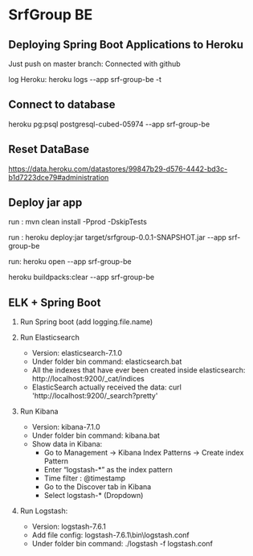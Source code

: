 # SrfGroup BE

## Deploying Spring Boot Applications to Heroku

Just push on master branch: Connected with github

log Heroku: heroku logs --app srf-group-be -t



## Connect to database

heroku pg:psql postgresql-cubed-05974 --app srf-group-be



## Reset DataBase

https://data.heroku.com/datastores/99847b29-d576-4442-bd3c-b1d7223dce79#administration



## Deploy jar app

run : mvn clean install -Pprod -DskipTests

run : heroku deploy:jar target/srfgroup-0.0.1-SNAPSHOT.jar --app srf-group-be

run: heroku open --app srf-group-be

heroku buildpacks:clear --app srf-group-be


## ELK + Spring Boot

1) Run Spring boot (add logging.file.name)
    
2) Run Elasticsearch 
    + Version: elasticsearch-7.1.0
    + Under folder bin command: elasticsearch.bat
    + All the indexes that have ever been created inside elasticsearch: http://localhost:9200/_cat/indices
    + ElasticSearch actually received the data: curl 'http://localhost:9200/_search?pretty'
    
3) Run Kibana
    + Version: kibana-7.1.0
    + Under folder bin command: kibana.bat
    + Show data in Kibana:
        - Go to Management → Kibana Index Patterns → Create index Pattern
        - Enter “logstash-*” as the index pattern
        - Time filter : @timestamp
        - Go to the Discover tab in Kibana
        - Select logstash-* (Dropdown)
    
4) Run Logstash: 
    + Version: logstash-7.6.1
    + Add file config: logstash-7.6.1\bin\logstash.conf
    + Under folder bin command:  ./logstash -f logstash.conf